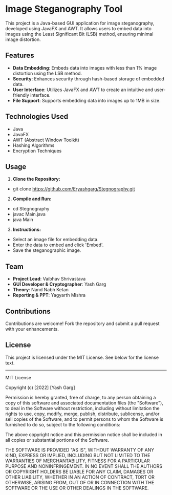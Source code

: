 # Image Steganography Tool

This project is a Java-based GUI application for image steganography, developed using JavaFX and AWT. It allows users to embed data into images using the Least Significant Bit (LSB) method, ensuring minimal image distortion.

## Features

- **Data Embedding**: Embeds data into images with less than 1% image distortion using the LSB method.
- **Security**: Enhances security through hash-based storage of embedded data.
- **User Interface**: Utilizes JavaFX and AWT to create an intuitive and user-friendly interface.
- **File Support**: Supports embedding data into images up to 1MB in size.

## Technologies Used

- Java
- JavaFX
- AWT (Abstract Window Toolkit)
- Hashing Algorithms
- Encryption Techniques

## Usage

1. **Clone the Repository:**
- git clone https://github.com/Eryashgarg/Stegnography.git

2. **Compile and Run:**
- cd Stegnography
- javac Main.java
- java Main


3. **Instructions:**
- Select an image file for embedding data.
- Enter the data to embed and click 'Embed'.
- Save the steganographic image.

## Team

- **Project Lead**: Vaibhav Shrivastava
- **GUI Developer & Cryptographer**: Yash Garg
- **Theory**: Nand Nabh Ketan
- **Reporting & PPT**: Yagyarth Mishra

## Contributions

Contributions are welcome! Fork the repository and submit a pull request with your enhancements.

## License

This project is licensed under the MIT License. See below for the license text.

---

MIT License

Copyright (c) [2022] [Yash Garg]

Permission is hereby granted, free of charge, to any person obtaining a copy
of this software and associated documentation files (the "Software"), to deal
in the Software without restriction, including without limitation the rights
to use, copy, modify, merge, publish, distribute, sublicense, and/or sell
copies of the Software, and to permit persons to whom the Software is
furnished to do so, subject to the following conditions:

The above copyright notice and this permission notice shall be included in all
copies or substantial portions of the Software.

THE SOFTWARE IS PROVIDED "AS IS", WITHOUT WARRANTY OF ANY KIND, EXPRESS OR
IMPLIED, INCLUDING BUT NOT LIMITED TO THE WARRANTIES OF MERCHANTABILITY,
FITNESS FOR A PARTICULAR PURPOSE AND NONINFRINGEMENT. IN NO EVENT SHALL THE
AUTHORS OR COPYRIGHT HOLDERS BE LIABLE FOR ANY CLAIM, DAMAGES OR OTHER
LIABILITY, WHETHER IN AN ACTION OF CONTRACT, TORT OR OTHERWISE, ARISING FROM,
OUT OF OR IN CONNECTION WITH THE SOFTWARE OR THE USE OR OTHER DEALINGS IN THE
SOFTWARE.

